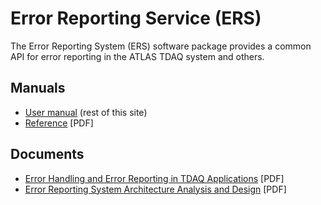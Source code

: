 # Error Reporting Service (ERS)

The Error Reporting System (ERS) software package provides a common API for error reporting in the ATLAS TDAQ system and others.

## Manuals

* [User manual](manual.md) (rest of this site)
* [Reference](refman.pdf) [PDF]

## Documents

* [Error Handling and Error Reporting in TDAQ Applications](ErrorHandling_1.0.pdf) [PDF]
* [Error Reporting System Architecture Analysis and Design](Error_Reporting_Architecture.pdf) [PDF]
